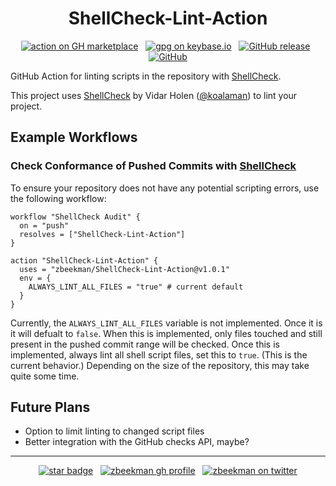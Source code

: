 <div align="center">

# ShellCheck-Lint-Action


[![action on GH marketplace][marketplace badge]][marketplace] &nbsp;
[![gpg on keybase.io][keybase badge]][keybase] &nbsp;
[![GitHub release][release badge]][latest release] &nbsp;
[![GitHub][LICENSE badge]][LICENSE]

</div>

GitHub Action for linting scripts in the repository with [ShellCheck].

This project uses [ShellCheck] by Vidar Holen ([@koalaman]) to lint your project.

## Example Workflows

### Check Conformance of Pushed Commits with [ShellCheck]

To ensure your repository does not have any potential scripting errors, use the following workflow:

```workflow
workflow "ShellCheck Audit" {
  on = "push"
  resolves = ["ShellCheck-Lint-Action"]
}

action "ShellCheck-Lint-Action" {
  uses = "zbeekman/ShellCheck-Lint-Action@v1.0.1"
  env = {
    ALWAYS_LINT_ALL_FILES = "true" # current default
  }
}
```

Currently, the `ALWAYS_LINT_ALL_FILES` variable is not implemented. Once it is it will defualt to
`false`. When this is implemented, only files touched and still present in the pushed commit range
will be checked. Once this is implemented, always lint all shell script files, set this to
`true`. (This is the current behavior.) Depending on the size of the repository, this may take quite
some time.

## Future Plans

  - Option to limit linting to changed script files
  - Better integration with the GitHub checks API, maybe?

---

<div align="center">

[![star badge][star badge]][star] &nbsp;
[![zbeekman gh profile][gh follow]][gh profile] &nbsp;
[![zbeekman on twitter][twitter badge]][twitter]

</div>

[ShellCheck]: https://www.shellcheck.net
[@koalaman]: https://github.com/koalaman

<!--
Badges and local links
-->
[marketplace badge]: https://img.shields.io/badge/GitHub-Marketplace-lightblue.svg
[marketplace]: https://github.com/marketplace/actions/shellcheck-lint-action
[LICENSE badge]: https://img.shields.io/github/license/zbeekman/ShellCheck-Lint-Action.svg
[LICENSE]: https://github.com/zbeekman/ShellCheck-Lint-Action/blob/master/LICENSE
[release badge]: https://img.shields.io/github/release/zbeekman/ShellCheck-Lint-Action.svg
[latest release]: https://github.com/zbeekman/ShellCheck-Lint-Action/releases/latest
[keybase badge]: https://img.shields.io/keybase/pgp/zbeekman.svg
[keybase]: https://keybase.io/zbeekman
[twitter badge]: https://img.shields.io/twitter/follow/zbeekman.svg?style=social
[twitter]: https://twitter.com/intent/follow?screen_name=zbeekman
[star badge]: https://img.shields.io/github/stars/zbeekman/ShellCheck-Lint-Action.svg?style=social
[star]: https://github.com/zbeekman/ShellCheck-Lint-Action
[gh follow]: https://img.shields.io/github/followers/zbeekman.svg?style=social
[gh profile]: https://github.com/zbeekman
